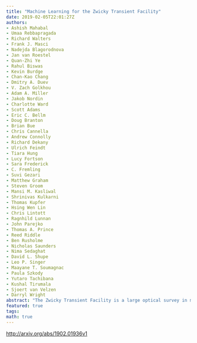 ```yaml
---
title: "Machine Learning for the Zwicky Transient Facility"
date: 2019-02-05T22:01:27Z
authors:
- Ashish Mahabal
- Umaa Rebbapragada
- Richard Walters
- Frank J. Masci
- Nadejda Blagorodnova
- Jan van Roestel
- Quan-Zhi Ye
- Rahul Biswas
- Kevin Burdge
- Chan-Kao Chang
- Dmitry A. Duev
- V. Zach Golkhou
- Adam A. Miller
- Jakob Nordin
- Charlotte Ward
- Scott Adams
- Eric C. Bellm
- Doug Branton
- Brian Bue
- Chris Cannella
- Andrew Connolly
- Richard Dekany
- Ulrich Feindt
- Tiara Hung
- Lucy Fortson
- Sara Frederick
- C. Fremling
- Suvi Gezari
- Matthew Graham
- Steven Groom
- Mansi M. Kasliwal
- Shrinivas Kulkarni
- Thomas Kupfer
- Hsing Wen Lin
- Chris Lintott
- Ragnhild Lunnan
- John Parejko
- Thomas A. Prince
- Reed Riddle
- Ben Rusholme
- Nicholas Saunders
- Nima Sedaghat
- David L. Shupe
- Leo P. Singer
- Maayane T. Soumagnac
- Paula Szkody
- Yutaro Tachibana
- Kushal Tirumala
- Sjoert van Velzen
- Darryl Wright
abstract: "The Zwicky Transient Facility is a large optical survey in multiple filters producing hundreds of thousands of transient alerts per night. We describe here various machine learning (ML) implementations and plans to make the maximal use of the large data set by taking advantage of the temporal nature of the data, and further combining it with other data sets. We start with the initial steps of separating bogus candidates from real ones, separating stars and galaxies, and go on to the classification of real objects into various classes. Besides the usual methods (e.g., based on features extracted from light curves) we also describe early plans for alternate methods including the use of domain adaptation, and deep learning. In a similar fashion we describe efforts to detect fast moving asteroids. We also describe the use of the Zooniverse platform for helping with classifications through the creation of training samples, and active learning. Finally we mention the synergistic aspects of ZTF and LSST from the ML perspective."
featured: true
tags:
math: true
---
```

http://arxiv.org/abs/1902.01936v1
